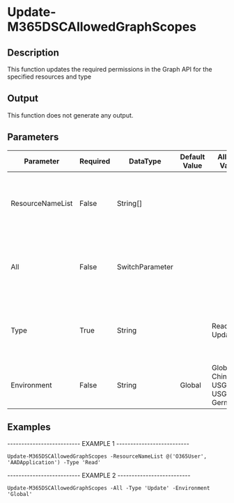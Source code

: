 ﻿# Update-M365DSCAllowedGraphScopes

## Description

This function updates the required permissions in the Graph API for the specified resources and type

## Output

This function does not generate any output.

## Parameters

| Parameter | Required | DataType | Default Value | Allowed Values | Description |
| --- | --- | --- | --- | --- | --- |
| ResourceNameList | False | String[] |  |  | An array of resource names for which the permissions should be determined. |
| All | False | SwitchParameter |  |  | Specifies that the permissions should be determined for all resources. |
| Type | True | String |  | Read, Update | For which action should the permissions be updated: Read or Update. |
| Environment | False | String | Global | Global, China, USGov, USGovDoD, Germany |  |

## Examples

-------------------------- EXAMPLE 1 --------------------------

`Update-M365DSCAllowedGraphScopes -ResourceNameList @('O365User', 'AADApplication') -Type 'Read'`

-------------------------- EXAMPLE 2 --------------------------

`Update-M365DSCAllowedGraphScopes -All -Type 'Update' -Environment 'Global'`


